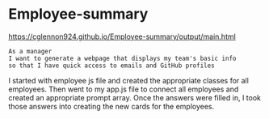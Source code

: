 # Employee-summary
https://cglennon924.github.io/Employee-summary/output/main.html
```
As a manager
I want to generate a webpage that displays my team's basic info
so that I have quick access to emails and GitHub profiles
```

I started with employee js file and created the appropriate classes for all employees. Then went to my app.js file to connect all employees and created an appropriate prompt array. Once the answers were filled in, I took those answers into creating the new cards for the employees.
